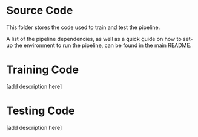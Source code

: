 # Source Code

This folder stores the code used to train and test the pipeline.

A list of the pipeline dependencies, as well as a quick guide on how to set-up the environment to run the pipeline, can be found in the main README.


# Training Code

[add description here]

# Testing Code

[add description here]


